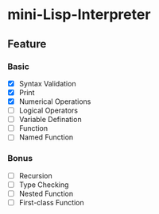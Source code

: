 # mini-Lisp-Interpreter


## Feature
### Basic
- [X] Syntax Validation
- [X] Print
- [X] Numerical Operations
- [ ] Logical Operators
- [ ] Variable Defination
- [ ] Function
- [ ] Named Function

### Bonus
- [ ] Recursion
- [ ] Type Checking
- [ ] Nested Function
- [ ] First-class Function

